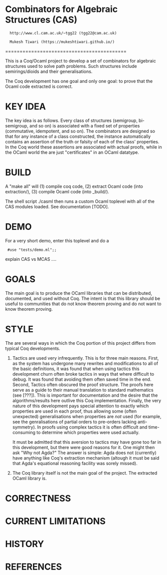 
Combinators for Algebraic Structures (CAS) 
==========================================
      http://www.cl.cam.ac.uk/~tgg22 (tgg22@cam.ac.uk)

      Mukesh Tiwari (https://mukeshtiwari.github.io/)

==========================================

This is a Coq/Ocaml project to develop a set 
of combinators for algebraic structures used to
solve path problems.  Such structures include
semirings/dioids and their generalisations. 

The Coq development has one goal and only one goal: 
to prove that the Ocaml code extracted is correct. 

KEY IDEA 
========
The key idea is as follows. Every class of 
structures (semigroup, bi-semigroup, and so on) 
is associated with a fixed set of properties 
(commutative, idempotent, and so on). 
The combinators are designed so that for any instance 
of a class constructed, the instance automatically contains
an assertion of the truth or falsity of each of the class' 
properties.  In the Coq world these assertions are 
associated with actual proofs, while in the OCaml world
the are just "certificates" in an OCaml datatype. 

BUILD
=====
A "make all" will 
   (1) compile coq code,
   (2) extract Ocaml code (into extraction/),
   (3) compile Ocaml code (into _build/). 

The shell script ./casml then runs a custom Ocaml toplevel
with all of the CAS modules loaded. See documentation [TODO]. 


DEMO
=====
For a very short demo, enter this toplevel and do a 

     #use "tests/demo.ml";;

explain CAS vs MCAS .... 

GOALS
=====
The main goal is to produce the OCaml libraries that
can be distributed, documented, and used without Coq.
The intent is that this library should be useful to
communities that do not know theorem proving and
do not want to know theorem proving.

STYLE
=====
The are several ways in which the Coq portion of this
project differs from typical Coq developments.

1) Tactics are used very infrequently. This is for three main
   reasons.  First, as the system has undergone many rewrites
   and modifications to all of the basic definitions, it was found that
   when using tactics this development churn often broke tactics in ways that 
   where difficult to debug. It was found that avoiding them
   often saved time in the end.  Second, Tactics often 
   obscured the proof structure. The proofs here serve 
   as a guide to their manual translation to standard
   mathematics (see [???]). This is important for documentation and
   the desire that the algorithms/results here outlive this
   Coq implementation.  Finally, the very nature of this
   development pays special attention to exactly
   which properties are used in each proof, thus
   allowing some (often unexpected) generalisations
   when properties are *not* used (for example, see the genralisations
   of partial orders to pre-orders lacking anti-symmetry).
   In proofs using complex tactics it is often difficult and time-consuming to
   determine which properties were used actually.

   It must be admitted that this aversion to tactics may have
   gone too far in this development, but there were good
   reasons for it. One might then ask "Why not Agda?"
   The answer is simple: Agda does not (currently) have anything like
   Coq's extraction mechanism (altough it must be said that
   Agda's equational reasoning facility was sorely missed). 

2) The Coq library itself is not the main goal of the project.
   The extracted OCaml library is.  


CORRECTNESS
===========

CURRENT LIMITATIONS
===================

HISTORY
=======

REFERENCES
==========



